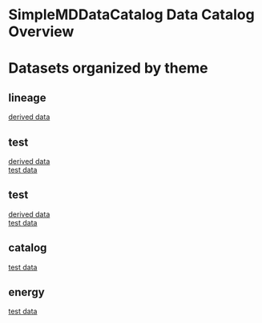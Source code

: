 
SimpleMDDataCatalog Data Catalog Overview
=========================================

# Datasets organized by theme

## lineage
  
[derived data](73956.md)
## test
  
[derived data](73956.md)  
[test data](12345.md)
## test
  
[derived data](73956.md)  
[test data](12345.md)
## catalog
  
[test data](12345.md)
## energy
  
[test data](12345.md)